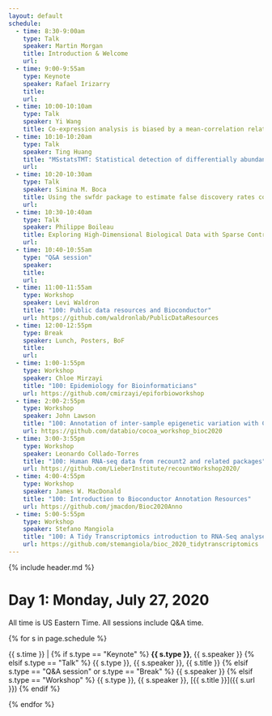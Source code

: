 ```yaml
---
layout: default
schedule:
  - time: 8:30-9:00am
    type: Talk
    speaker: Martin Morgan
    title: Introduction & Welcome
    url:
  - time: 9:00-9:55am
    type: Keynote
    speaker: Rafael Irizarry
    title:
    url:
  - time: 10:00-10:10am
    type: Talk
    speaker: Yi Wang
    title: Co-expression analysis is biased by a mean-correlation relationship
  - time: 10:10-10:20am
    type: Talk
    speaker: Ting Huang
    title: "MSstatsTMT: Statistical detection of differentially abundant proteins in experiments with isobaric labeling and multiple mixtures"
    url:
  - time: 10:20-10:30am
    type: Talk
    speaker: Simina M. Boca
    title: Using the swfdr package to estimate false discovery rates conditional on covariates
    url:
  - time: 10:30-10:40am
    type: Talk
    speaker: Philippe Boileau
    title: Exploring High-Dimensional Biological Data with Sparse Contrastive Principal Component Analysis
    url:
  - time: 10:40-10:55am
    type: "Q&A session"
    speaker: 
    title: 
    url:
  - time: 11:00-11:55am
    type: Workshop
    speaker: Levi Waldron
    title: "100: Public data resources and Bioconductor"
    url: https://github.com/waldronlab/PublicDataResources
  - time: 12:00-12:55pm
    type: Break
    speaker: Lunch, Posters, BoF
    title: 
    url: 
  - time: 1:00-1:55pm
    type: Workshop
    speaker: Chloe Mirzayi
    title: "100: Epidemiology for Bioinformaticians"
    url: https://github.com/cmirzayi/epiforbioworkshop
  - time: 2:00-2:55pm
    type: Workshop
    speaker: John Lawson
    title: "100: Annotation of inter-sample epigenetic variation with COCOA"
    url: https://github.com/databio/cocoa_workshop_bioc2020
  - time: 3:00-3:55pm
    type: Workshop
    speaker: Leonardo Collado-Torres
    title: "100: Human RNA-seq data from recount2 and related packages"
    url: https://github.com/LieberInstitute/recountWorkshop2020/
  - time: 4:00-4:55pm
    type: Workshop
    speaker: James W. MacDonald
    title: "100: Introduction to Bioconductor Annotation Resources"
    url: https://github.com/jmacdon/Bioc2020Anno
  - time: 5:00-5:55pm
    type: Workshop
    speaker: Stefano Mangiola
    title: "100: A Tidy Transcriptomics introduction to RNA-Seq analyses"
    url: https://github.com/stemangiola/bioc_2020_tidytranscriptomics
---
```


{% include header.md %}

# Day 1: Monday, July 27, 2020

All time is US Eastern Time. All sessions include Q&A time.

{% for s in page.schedule %}

{{ s.time }} | {% if s.type == "Keynote" %} **{{ s.type }}**, {{ s.speaker }} {% elsif s.type == "Talk" %} {{ s.type }}, {{ s.speaker }}, {{ s.title }} {% elsif s.type == "Q&A session" or s.type == "Break" %} {{ s.speaker }} {% elsif s.type == "Workshop" %} {{ s.type }}, {{ s.speaker }}, [{{ s.title }}]({{ s.url }}) {% endif %}

{% endfor %}


